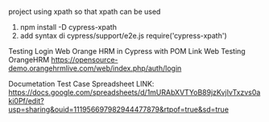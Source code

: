 project using xpath
so that xpath can be used
1. npm install -D cypress-xpath
2. add syntax di cypress/support/e2e.js   require('cypress-xpath')

Testing Login Web Orange HRM in Cypress with POM
Link Web Testing OrangeHRM https://opensource-demo.orangehrmlive.com/web/index.php/auth/login


Documetation Test Case Spreadsheet 
LINK: https://docs.google.com/spreadsheets/d/1mURAbXVTYoB89jzKvjIvTxzvs0aki0Pf/edit?usp=sharing&ouid=111956697982944477879&rtpof=true&sd=true
